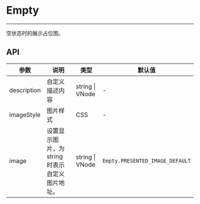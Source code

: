 # Empty
---

空状态时的展示占位图。


## API


| 参数 | 说明 | 类型 | 默认值 |
| --- | --- | --- | --- |
| description | 自定义描述内容 | string \| VNode | - |
| imageStyle | 图片样式 | CSS | - |
| image | 设置显示图片，为 string 时表示自定义图片地址。 | string \| VNode | `Empty.PRESENTED_IMAGE_DEFAULT` |

